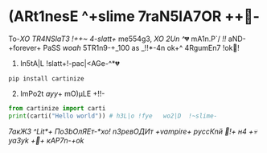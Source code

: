 # (ARt1nesE ^+slime 7raN5lA7OR ++💯-

To-_XO TR4NSlaT3 !++~ 4-slatt+_ me554g3, *XO 2Un ^*💔 mA1n.P`/ _!!_ aND-+forever+ PaSS _woah_ 5TR1n9-+_100 as _!!\*-4n ok+^ 4RgumEn7 !ok🦋!

1. In5tA|L !slatt+!-pac|<AGe-^\*💔

```shell
pip install cartinize
```

2. ImPo2t _ayy_+ mO)µLE +!!-

```python
from cartinize import carti
print(carti("Hello world")) # h3L|o !fye   wo2|D  !~slime-
```

_7акЖ3 ^Lit*+ ПоЗbОлЯЕт-*xo! n3pевОДИт +vampire+ рycсКnй 💫!+ н4 +💀 yaЗyk +👹+ кАР7n-+ok_
